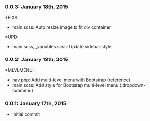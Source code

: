 ### 0.0.3: January 18th, 2015

*FIXS:
- main.scss: Auto resize image to fit div container

*UPD:
- main.scss, _variables.scss: Update sidebar style

### 0.0.2: January 18th, 2015

*MLVLMENU:
- nav.php: Add multi-level menu with Bootstrap ([reference](http://testasoftware.com/steve/blog/adding-multi-level-menus-to-bootstrap-3-and-the-roots-theme-engine/))
- main.scss: Add style for Bootstrap multi-level menu (.dropdown-submenu)


### 0.0.1: January 17th, 2015
* Initial commit